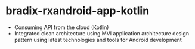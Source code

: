# bradix-rxandroid-app-kotlin


- Consuming API from the cloud (Kotlin)
- Integrated clean architecture using MVI application architecture design pattern using latest technologies and tools for Android development
